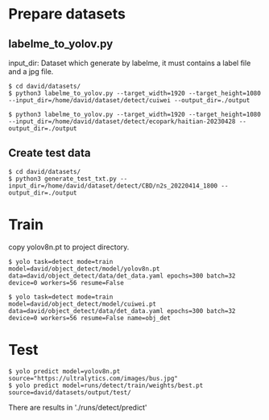 

# Prepare datasets
## labelme_to_yolov.py
input_dir: Dataset which generate by labelme, it must contains a label file and a jpg file.
```
$ cd david/datasets/
$ python3 labelme_to_yolov.py --target_width=1920 --target_height=1080 --input_dir=/home/david/dataset/detect/cuiwei --output_dir=./output

$ python3 labelme_to_yolov.py --target_width=1920 --target_height=1080 --input_dir=/home/david/dataset/detect/ecopark/haitian-20230428 --output_dir=./output
```

## Create test data
```
$ cd david/datasets/
$ python3 generate_test_txt.py --input_dir=/home/david/dataset/detect/CBD/n2s_20220414_1800 --output_dir=./output
```


# Train
copy yolov8n.pt to project directory.
```
$ yolo task=detect mode=train model=david/object_detect/model/yolov8n.pt data=david/object_detect/data/det_data.yaml epochs=300 batch=32 device=0 workers=56 resume=False

$ yolo task=detect mode=train model=david/object_detect/model/cuiwei.pt data=david/object_detect/data/det_data.yaml epochs=300 batch=32 device=0 workers=56 resume=False name=obj_det
```

# Test
```
$ yolo predict model=yolov8n.pt source="https://ultralytics.com/images/bus.jpg"
$ yolo predict model=runs/detect/train/weights/best.pt source=david/datasets/output/test/
```
There are results in './runs/detect/predict'
